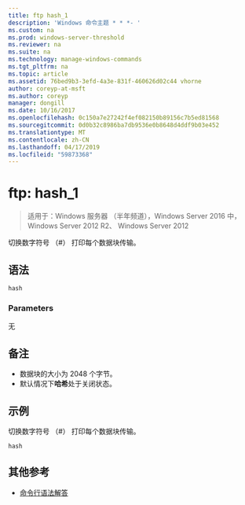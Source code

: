 ```yaml
---
title: ftp hash_1
description: 'Windows 命令主题 * * *- '
ms.custom: na
ms.prod: windows-server-threshold
ms.reviewer: na
ms.suite: na
ms.technology: manage-windows-commands
ms.tgt_pltfrm: na
ms.topic: article
ms.assetid: 76bed9b3-3efd-4a3e-831f-460626d02c44 vhorne
author: coreyp-at-msft
ms.author: coreyp
manager: dongill
ms.date: 10/16/2017
ms.openlocfilehash: 0c150a7e27242f4ef082150b89156c7b5ed81568
ms.sourcegitcommit: 0d0b32c8986ba7db9536e0b8648d4ddf9b03e452
ms.translationtype: MT
ms.contentlocale: zh-CN
ms.lasthandoff: 04/17/2019
ms.locfileid: "59873368"
---
```

# <a name="ftp-hash1"></a>ftp: hash_1

>适用于：Windows 服务器 （半年频道），Windows Server 2016 中，Windows Server 2012 R2、 Windows Server 2012

切换数字符号 （#） 打印每个数据块传输。   
## <a name="syntax"></a>语法  
```  
hash  
```  
### <a name="parameters"></a>Parameters  
无  
## <a name="remarks"></a>备注  
-   数据块的大小为 2048 个字节。  
-   默认情况下**哈希**处于关闭状态。  
## <a name="BKMK_Examples"></a>示例  
切换数字符号 （#） 打印每个数据块传输。  
```  
hash  
```  
## <a name="additional-references"></a>其他参考  
-   [命令行语法解答](command-line-syntax-key.md)  

